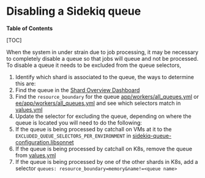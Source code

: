 # Disabling a Sidekiq queue

**Table of Contents**

[TOC]

When the system in under strain due to job processing, it may be necessary to completely disable a queue so that jobs will queue and not be processed.
To disable a queue it needs to be excluded from the queue selectors,

1. Identify which shard is associated to the queue, the ways to determine this are:
1. Find the queue in the [Shard Overview Dashboard](https://dashboards.gitlab.net/d/sidekiq-shard-detail/sidekiq-shard-detail)
1. Find the `resource_boundary` for the queue [app/workers/all_queues.yml](https://gitlab.com/gitlab-org/gitlab/-/blob/master/app/workers/all_queues.yml) or [ee/app/workers/all_queues.yml](https://gitlab.com/gitlab-org/gitlab/-/blob/master/ee/app/workers/all_queues.yml) and see which selectors match in [values.yml](https://gitlab.com/gitlab-com/gl-infra/k8s-workloads/gitlab-com/-/blob/master/releases/gitlab/values/values.yaml.gotmpl)
1. Update the selector for excluding the queue, depending on where the queue is located you will need to do the following:
1. If the queue is being processed by catchall on VMs at it to the `EXCLUDED_QUEUE_SELECTORS_PER_ENVIRONMENT` in [sidekiq-queue-configuration.libsonnet](https://ops.gitlab.net/gitlab-cookbooks/chef-repo/-/blob/master/tools/sidekiq-config/sidekiq-queue-configurations.libsonnet)
1. If the queue is being processed by catchall on K8s, remove the queue from [values.yml](https://gitlab.com/gitlab-com/gl-infra/k8s-workloads/gitlab-com/-/blob/master/releases/gitlab/values/values.yaml.gotmpl)
1. If the queue is being processed by one of the other shards in K8s, add a selector `queues: resource_boundary=memory&name!=<queue name>`
